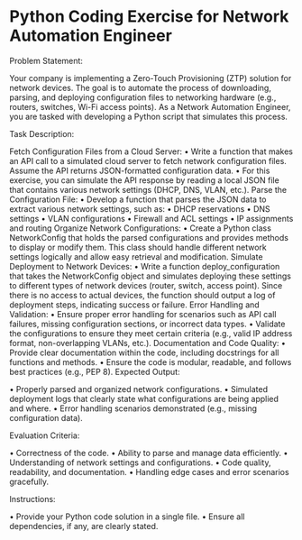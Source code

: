 # Python Coding Exercise for Network Automation Engineer

Problem Statement:

Your company is implementing a Zero-Touch Provisioning (ZTP) solution for network devices. The goal is to automate the process of downloading, parsing, and deploying configuration files to networking hardware (e.g., routers, switches, Wi-Fi access points). As a Network Automation Engineer, you are tasked with developing a Python script that simulates this process.

Task Description:

Fetch Configuration Files from a Cloud Server: • Write a function that makes an API call to a simulated cloud server to fetch network configuration files. Assume the API returns JSON-formatted configuration data. • For this exercise, you can simulate the API response by reading a local JSON file that contains various network settings (DHCP, DNS, VLAN, etc.).
Parse the Configuration File: • Develop a function that parses the JSON data to extract various network settings, such as: • DHCP reservations • DNS settings • VLAN configurations • Firewall and ACL settings • IP assignments and routing
Organize Network Configurations: • Create a Python class NetworkConfig that holds the parsed configurations and provides methods to display or modify them. This class should handle different network settings logically and allow easy retrieval and modification.
Simulate Deployment to Network Devices: • Write a function deploy_configuration that takes the NetworkConfig object and simulates deploying these settings to different types of network devices (router, switch, access point). Since there is no access to actual devices, the function should output a log of deployment steps, indicating success or failure.
Error Handling and Validation: • Ensure proper error handling for scenarios such as API call failures, missing configuration sections, or incorrect data types. • Validate the configurations to ensure they meet certain criteria (e.g., valid IP address format, non-overlapping VLANs, etc.).
Documentation and Code Quality: • Provide clear documentation within the code, including docstrings for all functions and methods. • Ensure the code is modular, readable, and follows best practices (e.g., PEP 8).
Expected Output:

• Properly parsed and organized network configurations. • Simulated deployment logs that clearly state what configurations are being applied and where. • Error handling scenarios demonstrated (e.g., missing configuration data).

Evaluation Criteria:

• Correctness of the code. • Ability to parse and manage data efficiently. • Understanding of network settings and configurations. • Code quality, readability, and documentation. • Handling edge cases and error scenarios gracefully.

Instructions:

• Provide your Python code solution in a single file. • Ensure all dependencies, if any, are clearly stated.
